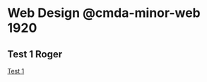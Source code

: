 # Web Design @cmda-minor-web 1920

## Test 1 Roger

[Test 1](https://www.youtube.com/watch?v=gb44xXou2Ds&feature=youtu.be)
